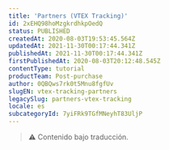 ```yaml
---
title: 'Partners (VTEX Tracking)'
id: 2xEHQ98hoMzgkrdhkpOedQ
status: PUBLISHED
createdAt: 2020-08-03T19:53:45.564Z
updatedAt: 2021-11-30T00:17:44.341Z
publishedAt: 2021-11-30T00:17:44.341Z
firstPublishedAt: 2020-08-03T20:12:48.545Z
contentType: tutorial
productTeam: Post-purchase
author: 0QBQws7rk0t5Mnu8fgfUv
slugEN: vtex-tracking-partners
legacySlug: partners-vtex-tracking
locale: es
subcategoryId: 7yiFRk9TGfMNeyhT83UljP
---
```


> ⚠️ Contenido bajo traducción.
